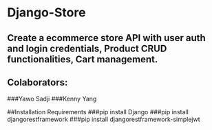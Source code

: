 # Django-Store

## Create a ecommerce store API with user auth and login credentials, Product CRUD functionalities, Cart management.

## Colaborators:
  ###Yawo Sadji
  ###Kenny Yang

##Installation Requirements 
  ###pip install Django
  ###pip install djangorestframework
  ###pip install djangorestframework-simplejwt
